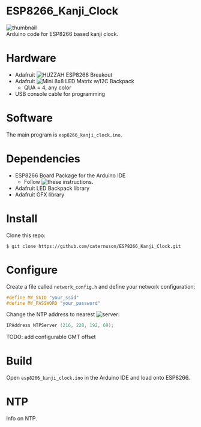 # ESP8266_Kanji_Clock
![thumbnail](http://caternuson.github.io/kanji-clock-thumb.jpg)<br/>
Arduino code for ESP8266 based kanji clock.

# Hardware
* Adafruit ![HUZZAH ESP8266 Breakout](https://www.adafruit.com/products/2471)
* Adafruit ![Mini 8x8 LED Matrix w/I2C Backpack](https://www.adafruit.com/products/870)
    * QUA = 4, any color
* USB console cable for programming
    
# Software
The main program is ```esp8266_kanji_clock.ino```.

# Dependencies
* ESP8266 Board Package for the Arduino IDE
    * Follow ![these](https://learn.adafruit.com/adafruit-huzzah-esp8266-breakout/using-arduino-ide) instructions.
* Adafruit LED Backpack library
* Adafruit GFX library

# Install
Clone this repo:
```
$ git clone https://github.com/caternuson/ESP8266_Kanji_Clock.git
```

# Configure
Create a file called ```network_config.h``` and define your network configuration:
```c++
#define MY_SSID "your_ssid"
#define MY_PASSWORD "your_password"
```
Change the NTP address to nearest ![server](http://tf.nist.gov/tf-cgi/servers.cgi):
```c++
IPAddress NTPServer (216, 228, 192, 69);
```
TODO: add configurable GMT offset

# Build
Open ```esp8266_kanji_clock.ino``` in the Arduino IDE and load onto ESP8266.

# NTP
Info on NTP.
